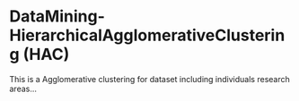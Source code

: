 # DataMining-HierarchicalAgglomerativeClustering (HAC)
This is a Agglomerative clustering for dataset including individuals research areas...
